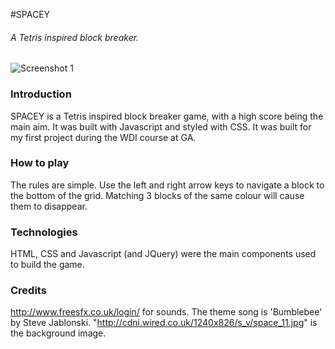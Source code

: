 #SPACEY
###### A Tetris inspired block breaker.

![Screenshot 1](http://i.imgur.com/eVeHfJ2.png)

### Introduction
SPACEY is a Tetris inspired block breaker game, with a high score being the main aim. It was built with Javascript and styled with CSS. It was built for my first project during the WDI course at GA.

### How to play
The rules are simple. Use the left and right arrow keys to navigate a block to the bottom of the grid. Matching 3 blocks of the same colour will cause them to disappear.

### Technologies
HTML, CSS and Javascript (and JQuery) were the main components used to build the game.

### Credits

http://www.freesfx.co.uk/login/ for sounds.
The theme song is 'Bumblebee' by Steve Jablonski.
"http://cdni.wired.co.uk/1240x826/s_v/space_11.jpg" is the background image.
